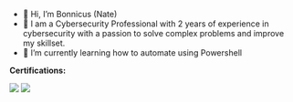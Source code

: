 - 👋 Hi, I’m Bonnicus (Nate)
- 👀 I am a Cybersecurity Professional with 2 years of experience in cybersecurity with a passion to solve complex problems and improve my skillset.
- 🌱 I’m currently learning how to automate using Powershell

**Certifications:**

<img src="https://img.shields.io/badge/-Security%2B-FF0000?&style=for-the-badge&logo=CompTIA&logoColor=white" />
<img src="https://img.shields.io/badge/-SC%3A900%20Microsoft%20Certified%20Security%2C%20Compliance%2C%20and%20Identity%20Fundamentals-0078D4?&style=for-the-badge&logo=microsoft&logoColor=white" />



<!---
NateDunne/NateDunne is a ✨ special ✨ repository because its `README.md` (this file) appears on your GitHub profile.
You can click the Preview link to take a look at your changes.
--->
